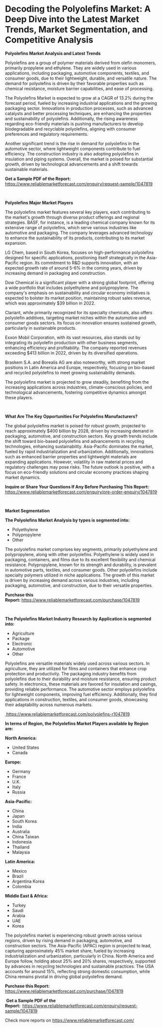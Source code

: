 <p><h1>Decoding the Polyolefins Market: A Deep Dive into the Latest Market Trends, Market Segmentation, and Competitive Analysis</h1></p><p><strong>Polyolefins Market Analysis and Latest Trends</strong></p>
<p><p>Polyolefins are a group of polymer materials derived from olefin monomers, primarily propylene and ethylene. They are widely used in various applications, including packaging, automotive components, textiles, and consumer goods, due to their lightweight, durable, and versatile nature. The demand for polyolefins is driven by their favorable properties such as chemical resistance, moisture barrier capabilities, and ease of processing.</p><p>The Polyolefins Market is expected to grow at a CAGR of 13.2% during the forecast period, fueled by increasing industrial applications and the growing packaging sector. Innovations in production processes, such as advanced catalysts and better processing techniques, are enhancing the properties and sustainability of polyolefins. Additionally, the rising awareness regarding eco-friendly materials is pushing manufacturers to develop biodegradable and recyclable polyolefins, aligning with consumer preferences and regulatory requirements.</p><p>Another significant trend is the rise in demand for polyolefins in the automotive sector, where lightweight components contribute to fuel efficiency. The construction industry is also adopting polyolefins in insulation and piping systems. Overall, the market is poised for substantial growth, driven by technological advancements and a shift towards sustainable materials.</p></p>
<p><strong>Get a Sample PDF of the Report:&nbsp;</strong> <a href="https://www.reliablemarketforecast.com/enquiry/request-sample/1047819?utm_campaign=3512&utm_medium=2&utm_source=Github&utm_content=ia&utm_term=01042025&utm_id=polyolefins">https://www.reliablemarketforecast.com/enquiry/request-sample/1047819</a></p>
<p>&nbsp;</p>
<p><strong>Polyolefins Major Market Players</strong></p>
<p><p>The polyolefins market features several key players, each contributing to the market's growth through diverse product offerings and regional strategies. BASF, for instance, is a leading chemical company known for its extensive range of polyolefins, which serve various industries like automotive and packaging. The company leverages advanced technology to enhance the sustainability of its products, contributing to its market expansion.</p><p>LG Chem, based in South Korea, focuses on high-performance polyolefins designed for specific applications, positioning itself strategically in the Asia-Pacific region. Its commitment to R&D supports innovation, with an expected growth rate of around 5-6% in the coming years, driven by increasing demand in packaging and construction.</p><p>Dow Chemical is a significant player with a strong global footprint, offering a wide portfolio that includes polyethylene and polypropylene. The company's emphasis on sustainability and circular economy initiatives is expected to bolster its market position, maintaining robust sales revenue, which was approximately $39 billion in 2022.</p><p>Clariant, while primarily recognized for its specialty chemicals, also offers polyolefin additives, targeting market niches within the automotive and consumer goods sectors. Its focus on innovation ensures sustained growth, particularly in sustainable products.</p><p>Exxon Mobil Corporation, with its vast resources, also stands out by integrating its polyolefin production with other business segments, enhancing efficiency and profitability. The company reported revenues exceeding $413 billion in 2022, driven by its diversified operations.</p><p>Braskem S.A. and Borealis AG are also noteworthy, with strong market positions in Latin America and Europe, respectively, focusing on bio-based and recycled polyolefins to meet growing sustainability demands.</p><p>The polyolefins market is projected to grow steadily, benefiting from the increasing applications across industries, climate-conscious policies, and technological advancements, fostering competitive dynamics amongst these players.</p></p>
<p>&nbsp;</p>
<p><strong>What Are The Key Opportunities For Polyolefins Manufacturers?</strong></p>
<p><p>The global polyolefins market is poised for robust growth, projected to reach approximately $400 billion by 2028, driven by increasing demand in packaging, automotive, and construction sectors. Key growth trends include the shift toward bio-based polyolefins and advancements in recycling technologies, enhancing sustainability. Asia-Pacific dominates the market, fueled by rapid industrialization and urbanization. Additionally, innovations such as enhanced barrier properties and lightweight materials are expanding applications. However, volatility in raw material prices and regulatory challenges may pose risks. The future outlook is positive, with a focus on eco-friendly solutions and circular economy practices shaping market dynamics.</p></p>
<p><strong>Inquire or Share Your Questions If Any Before Purchasing This Report:</strong> <a href="https://www.reliablemarketforecast.com/enquiry/pre-order-enquiry/1047819?utm_campaign=3512&utm_medium=2&utm_source=Github&utm_content=ia&utm_term=01042025&utm_id=polyolefins">https://www.reliablemarketforecast.com/enquiry/pre-order-enquiry/1047819</a></p>
<p>&nbsp;</p>
<p><strong>Market Segmentation</strong></p>
<p><strong>The Polyolefins Market Analysis by types is segmented into:</strong></p>
<p><ul><li>Polyethylene</li><li>Polypropylene</li><li>Other</li></ul></p>
<p><p>The polyolefins market comprises key segments, primarily polyethylene and polypropylene, along with other polyolefins. Polyethylene is widely used in packaging, containers, and films due to its excellent flexibility and chemical resistance. Polypropylene, known for its strength and durability, is prevalent in automotive parts, textiles, and consumer goods. Other polyolefins include specialty polymers utilized in niche applications. The growth of this market is driven by increasing demand across various industries, including packaging, automotive, and construction, due to their versatile properties.</p></p>
<p><strong>Purchase this Report:&nbsp;</strong><a href="https://www.reliablemarketforecast.com/purchase/1047819?utm_campaign=3512&utm_medium=2&utm_source=Github&utm_content=ia&utm_term=01042025&utm_id=polyolefins">https://www.reliablemarketforecast.com/purchase/1047819</a></p>
<p>&nbsp;</p>
<p><strong>The Polyolefins Market Industry Research by Application is segmented into:</strong></p>
<p><ul><li>Agriculture</li><li>Package</li><li>Electronic</li><li>Automotive</li><li>Other</li></ul></p>
<p><p>Polyolefins are versatile materials widely used across various sectors. In agriculture, they are utilized for films and containers that enhance crop protection and productivity. The packaging industry benefits from polyolefins due to their durability and moisture resistance, ensuring product safety. In electronics, these materials are favored for insulation and casings, providing reliable performance. The automotive sector employs polyolefins for lightweight components, improving fuel efficiency. Additionally, they find applications in construction, textiles, and consumer goods, showcasing their adaptability across numerous markets.</p></p>
<p><a href="https://www.reliablemarketforecast.com/polyolefins-r1047819?utm_campaign=3512&utm_medium=2&utm_source=Github&utm_content=ia&utm_term=01042025&utm_id=polyolefins">&nbsp;https://www.reliablemarketforecast.com/polyolefins-r1047819</a></p>
<p><strong>In terms of Region, the Polyolefins Market Players available by Region are:</strong></p>
<p>
    <p> <strong> North America: </strong>
        <ul>
            <li>United States</li>
            <li>Canada</li>
        </ul>
        </p> 
    <p> <strong> Europe: </strong>
        <ul>
            <li>Germany</li>
            <li>France</li>
            <li>U.K.</li>
            <li>Italy</li>
            <li>Russia</li>
        </ul>
        </p> 
    <p> <strong> Asia-Pacific: </strong>
        <ul>
            <li>China</li>
            <li>Japan</li>
            <li>South Korea</li>
            <li>India</li>
            <li>Australia</li>
            <li>China Taiwan</li>
            <li>Indonesia</li>
            <li>Thailand</li>
            <li>Malaysia</li>
        </ul>
        </p> 
    <p> <strong> Latin America: </strong>
        <ul>
            <li>Mexico</li>
            <li>Brazil</li>
            <li>Argentina Korea</li>
            <li>Colombia</li>
        </ul>
        </p> 
    <p> <strong> Middle East & Africa: </strong>
        <ul>
            <li>Turkey</li>
            <li>Saudi</li>
            <li>Arabia</li>
            <li>UAE</li>
            <li>Korea</li>
        </ul>
    </p>
    </p>
<p><p>The polyolefins market is experiencing robust growth across various regions, driven by rising demand in packaging, automotive, and construction sectors. The Asia-Pacific (APAC) region is projected to lead, capturing approximately 45% market share, fueled by increasing industrialization and urbanization, particularly in China. North America and Europe follow, holding about 25% and 20% shares, respectively, supported by advances in recycling technologies and sustainable practices. The USA accounts for around 15%, reflecting strong domestic consumption, while China remains pivotal in driving global polyolefins demand.</p></p>
<p><strong>Purchase this Report: </strong><a href="https://www.reliablemarketforecast.com/purchase/1047819?utm_campaign=3512&utm_medium=2&utm_source=Github&utm_content=ia&utm_term=01042025&utm_id=polyolefins">https://www.reliablemarketforecast.com/purchase/1047819</a></p>
<p>&nbsp;<strong>Get a Sample PDF of the Report:&nbsp;&nbsp;</strong><a href="https://www.reliablemarketforecast.com/enquiry/request-sample/1047819?utm_campaign=3512&utm_medium=2&utm_source=Github&utm_content=ia&utm_term=01042025&utm_id=polyolefins">https://www.reliablemarketforecast.com/enquiry/request-sample/1047819</a></p>
<p><strong></strong></p>
<p>Check more reports on <a href="https://www.reliablemarketforecast.com/?utm_campaign=3512&utm_medium=2&utm_source=Github&utm_content=ia&utm_term=01042025&utm_id=polyolefins">https://www.reliablemarketforecast.com/</a></p>